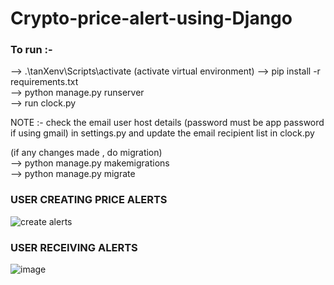 ﻿# Crypto-price-alert-using-Django

 ### To run :-
 --> .\tanXenv\Scripts\activate  (activate virtual environment)
 --> pip install -r requirements.txt <br/>
 --> python manage.py runserver <br/>
 --> run clock.py <br/>

 NOTE :- check the email user host details (password must be app password if using gmail) in settings.py and update the email recipient list in clock.py

 (if any changes made , do migration) <br/>
 --> python manage.py makemigrations <br/>
 --> python manage.py migrate <br/>

### USER CREATING PRICE ALERTS 
 ![create alerts](https://github.com/user-attachments/assets/065e8528-e2f0-4f5d-9ced-0322932d0f2f)

### USER RECEIVING ALERTS
![image](https://github.com/user-attachments/assets/5c9da857-f65d-45e8-927b-2801dbfa9723)
